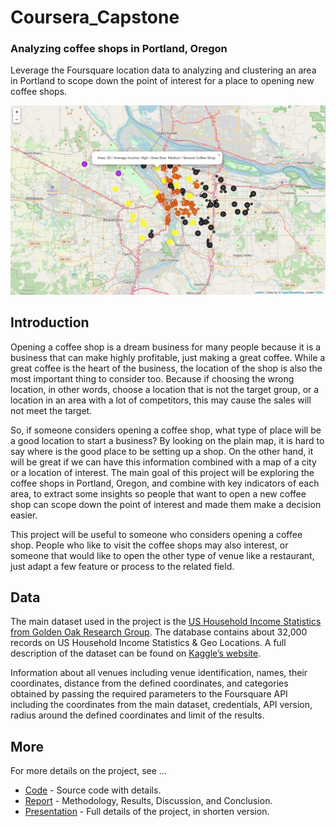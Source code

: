 # Coursera_Capstone
### Analyzing coffee shops in Portland, Oregon
Leverage the Foursquare location data to analyzing and clustering an area in Portland to scope down the point of interest for a place to opening new coffee shops.

![cluster](./image/cluster.png)

## Introduction

Opening a coffee shop is a dream business for many people because it is a business that can make highly profitable, just making a great coffee. While a great coffee is the heart of the business, the location of the shop is also the most important thing to consider too. Because if choosing the wrong location, in other words, choose a location that is not the target group, or a location in an area with a lot of competitors, this may cause the sales will not meet the target.

So, if someone considers opening a coffee shop, what type of place will be a good location to start a business? By looking on the plain map, it is hard to say where is the good place to be setting up a shop. On the other hand, it will be great if we can have this information combined with a map of a city or a location of interest. The main goal of this project will be exploring the coffee shops in Portland, Oregon, and combine with key indicators of each area, to extract some insights so people that want to open a new coffee shop can scope down the point of interest and made them make a decision easier.

This project will be useful to someone who considers opening a coffee shop. People who like to visit the coffee shops may also interest, or someone that would like to open the other type of venue like a restaurant, just adapt a few feature or process to the related field.

## Data

The main dataset used in the project is the [US Household Income Statistics from Golden Oak Research Group](https://www.kaggle.com/goldenoakresearch/us-household-income-stats-geo-locations). The database contains about 32,000 records on US Household Income Statistics & Geo Locations. A full description of the dataset can be found on [Kaggle’s website](https://www.kaggle.com/goldenoakresearch/us-household-income-stats-geo-locations).

Information about all venues including venue identification, names, their coordinates, distance from the defined coordinates, and categories obtained by passing the required parameters to the Foursquare API including the coordinates from the main dataset, credentials, API version, radius around the defined coordinates and limit of the results.

## More

For more details on the project, see ...

- [Code](https://github.com/Pannakwt/Coursera_Capstone/blob/master/code.ipynb) - Source code with details.
- [Report](https://github.com/Pannakwt/Coursera_Capstone/blob/master/full_report.pdf) - Methodology, Results, Discussion, and Conclusion.
- [Presentation](https://github.com/Pannakwt/Coursera_Capstone/blob/master/presentation.pdf) - Full details of the project, in shorten version.